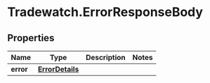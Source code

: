 # Tradewatch.ErrorResponseBody

## Properties

Name | Type | Description | Notes
------------ | ------------- | ------------- | -------------
**error** | [**ErrorDetails**](ErrorDetails.md) |  | 


